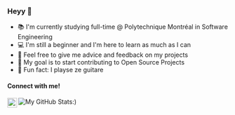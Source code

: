 ### Heyy 👋
- :books: I'm currently studying full-time @ Polytechnique Montréal in Software Engineering 
- :computer: I'm still a beginner and I'm here to learn as much as I can
- :revolving_hearts: Feel free to give me advice and feedback on my projects 
- :star2: My goal is to start contributing to Open Source Projects
- :guitar: Fun fact: I playse ze guitare 

#### Connect with me!
[<img align="left" alt="codeSTACKr | LinkedIn" width="22px" src="https://cdn-icons-png.flaticon.com/512/174/174857.png" />][linkedin]


![My GitHub Stats:)](https://github-readme-stats.vercel.app/api?username=Isaaruwu&show_icons=true&theme=merko)

[linkedin]: https://www.linkedin.com/in/ismail-aarab-25b2061b0/
